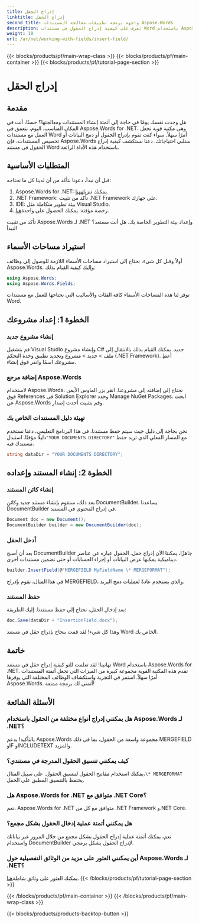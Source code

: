 ```yaml
---
title: إدراج الحقل
linktitle: إدراج الحقل
second_title: واجهة برمجة تطبيقات معالجة المستندات Aspose.Words
description: تعرف على كيفية إدراج الحقول في مستندات Word باستخدام Aspose.Words for .NET من خلال دليلنا المفصل خطوة بخطوة. مثالي لأتمتة المستندات.
weight: 10
url: /ar/net/working-with-fields/insert-field/
---
```


{{< blocks/products/pf/main-wrap-class >}}
{{< blocks/products/pf/main-container >}}
{{< blocks/products/pf/tutorial-page-section >}}

# إدراج الحقل

## مقدمة

هل وجدت نفسك يومًا في حاجة إلى أتمتة إنشاء المستندات ومعالجتها؟ حسنًا، أنت في المكان المناسب. اليوم، نتعمق في Aspose.Words for .NET، وهي مكتبة قوية تجعل العمل مع مستندات Word أمرًا سهلاً. سواء كنت تقوم بإدراج الحقول أو دمج البيانات أو تخصيص المستندات، فإن Aspose.Words ستلبي احتياجاتك. دعنا نستكشف كيفية إدراج الحقول في مستند Word باستخدام هذه الأداة الرائعة.

## المتطلبات الأساسية

قبل أن نبدأ، دعونا نتأكد من أن لدينا كل ما نحتاجه:

1.  Aspose.Words for .NET: يمكنك تنزيله[هنا](https://releases.aspose.com/words/net/).
2. .NET Framework: تأكد من تثبيت .NET Framework على جهازك.
3. IDE: بيئة تطوير متكاملة مثل Visual Studio.
4.  رخصة مؤقتة: يمكنك الحصول على واحدة[هنا](https://purchase.aspose.com/temporary-license/).

تأكد من تثبيت Aspose.Words لـ .NET وإعداد بيئة التطوير الخاصة بك. هل أنت مستعد؟ لنبدأ!

## استيراد مساحات الأسماء

أولاً وقبل كل شيء، نحتاج إلى استيراد مساحات الأسماء اللازمة للوصول إلى وظائف Aspose.Words. وإليك كيفية القيام بذلك:

```csharp
using Aspose.Words;
using Aspose.Words.Fields;
```

توفر لنا هذه المساحات الأسماء كافة الفئات والأساليب التي نحتاجها للعمل مع مستندات Word.

## الخطوة 1: إعداد مشروعك

### إنشاء مشروع جديد

قم بتشغيل Visual Studio وإنشاء مشروع C# جديد. يمكنك القيام بذلك بالانتقال إلى ملف > جديد > مشروع وتحديد تطبيق وحدة التحكم (.NET Framework). أعطِ مشروعك اسمًا وانقر فوق إنشاء.

### إضافة مرجع Aspose.Words

لاستخدام Aspose.Words، نحتاج إلى إضافته إلى مشروعنا. انقر بزر الماوس الأيمن فوق References في Solution Explorer وحدد Manage NuGet Packages. ابحث عن Aspose.Words وقم بتثبيت أحدث إصدار.

### تهيئة دليل المستندات الخاص بك

 نحن بحاجة إلى دليل حيث سيتم حفظ مستندنا. في هذا البرنامج التعليمي، دعنا نستخدم دليلًا مؤقتًا. استبدل`"YOUR DOCUMENTS DIRECTORY"` مع المسار الفعلي الذي تريد حفظ مستندك فيه.

```csharp
string dataDir = "YOUR DOCUMENTS DIRECTORY";
```

## الخطوة 2: إنشاء المستند وإعداده

### إنشاء كائن المستند

بعد ذلك، سنقوم بإنشاء مستند جديد وكائن DocumentBuilder. يساعدنا DocumentBuilder في إدراج المحتوى في المستند.

```csharp
Document doc = new Document();
DocumentBuilder builder = new DocumentBuilder(doc);
```

### أدخل الحقل

بعد أن أصبح DocumentBuilder جاهزًا، يمكننا الآن إدراج حقل. الحقول عبارة عن عناصر ديناميكية يمكنها عرض البيانات أو إجراء الحسابات أو حتى تضمين مستندات أخرى.

```csharp
builder.InsertField(@"MERGEFIELD MyFieldName \* MERGEFORMAT");
```

في هذا المثال، نقوم بإدراج MERGEFIELD، والذي يستخدم عادةً لعمليات دمج البريد.

### حفظ المستند

بعد إدخال الحقل، نحتاج إلى حفظ مستندنا. إليك الطريقة:

```csharp
doc.Save(dataDir + "InsertionField.docx");
```

وهذا كل شيء! لقد قمت بنجاح بإدراج حقل في مستند Word الخاص بك.

## خاتمة

تهانينا! لقد تعلمت للتو كيفية إدراج حقل في مستند Word باستخدام Aspose.Words for .NET. تقدم هذه المكتبة القوية مجموعة كبيرة من الميزات التي تجعل أتمتة المستندات أمرًا سهلاً. استمر في التجربة واستكشاف الوظائف المختلفة التي يوفرها Aspose.Words. أتمنى لك برمجة ممتعة!

## الأسئلة الشائعة

### هل يمكنني إدراج أنواع مختلفة من الحقول باستخدام Aspose.Words لـ .NET؟  
بالتأكيد! يدعم Aspose.Words مجموعة واسعة من الحقول، بما في ذلك MERGEFIELD وIF وINCLUDETEXT والمزيد.

### كيف يمكنني تنسيق الحقول المدرجة في مستندي؟  
 يمكنك استخدام مفاتيح الحقول لتنسيق الحقول. على سبيل المثال،`\* MERGEFORMAT` يحتفظ بالتنسيق المطبق على الحقل.

### هل Aspose.Words for .NET متوافق مع .NET Core؟  
نعم، Aspose.Words for .NET متوافق مع كل من .NET Framework و.NET Core.

### هل يمكنني أتمتة عملية إدخال الحقول بشكل مجمع؟  
نعم، يمكنك أتمتة عملية إدراج الحقول بشكل مجمع من خلال المرور عبر بياناتك واستخدام DocumentBuilder لإدراج الحقول بشكل برمجي.

### أين يمكنني العثور على مزيد من الوثائق التفصيلية حول Aspose.Words لـ .NET؟  
 يمكنك العثور على وثائق شاملة[هنا](https://reference.aspose.com/words/net/).
{{< /blocks/products/pf/tutorial-page-section >}}

{{< /blocks/products/pf/main-container >}}
{{< /blocks/products/pf/main-wrap-class >}}

{{< blocks/products/products-backtop-button >}}
